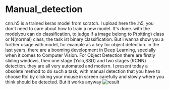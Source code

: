 # Manual_detection
cnn.h5 is a trained keras model from scratch. I upload here the .h5, you don't need to care about how to train a new model. It's done.
with the modelyou can do classification, to judge if a image belong to P(pitting) class or N(normal) class, the task ist binary classification.
But i wanna show you a further usage with model, for example as a key for object detection.
in the last years, there are a booming development in Deep Learning, specially when it comes to Computer Vision. 
For Object Detection there are firstly sliding windows, then one stage (Yolo,SSD) and two stages (RCNN) detection.
they are all very automated and modern.
I present today a obsolete method to do such a task, with manual detection that you have to choose RoI by clicking your mouse in screen carefully and slowly where you think should be detected. 
But it works anyway
![result](https://user-images.githubusercontent.com/48290954/77699399-a7e6bd00-6fb2-11ea-9b22-2170b6e81159.png)

